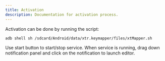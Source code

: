 ```yaml
---
title: Activation
description: Documentation for activation process.
---
```


Activation can be done by running the script: 
```bash
adb shell sh /sdcard/Android/data/xtr.keymapper/files/xtMapper.sh
```
Use start button to start/stop service. When service is running, drag down notification panel and click on the notification to launch editor.
